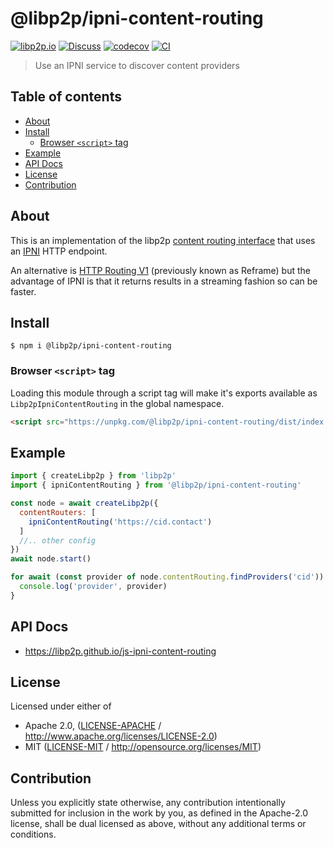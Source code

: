 # @libp2p/ipni-content-routing <!-- omit in toc -->

[![libp2p.io](https://img.shields.io/badge/project-libp2p-yellow.svg?style=flat-square)](http://libp2p.io/)
[![Discuss](https://img.shields.io/discourse/https/discuss.libp2p.io/posts.svg?style=flat-square)](https://discuss.libp2p.io)
[![codecov](https://img.shields.io/codecov/c/github/libp2p/js-ipni-content-routing.svg?style=flat-square)](https://codecov.io/gh/libp2p/js-ipni-content-routing)
[![CI](https://img.shields.io/github/actions/workflow/status/libp2p/js-ipni-content-routing/js-test-and-release.yml?branch=main\&style=flat-square)](https://github.com/libp2p/js-ipni-content-routing/actions/workflows/js-test-and-release.yml?query=branch%3Amain)

> Use an IPNI service to discover content providers

## Table of contents <!-- omit in toc -->

- [About](#about)
- [Install](#install)
  - [Browser `<script>` tag](#browser-script-tag)
- [Example](#example)
- [API Docs](#api-docs)
- [License](#license)
- [Contribution](#contribution)

## About

This is an implementation of the libp2p [content routing interface](https://libp2p.github.io/js-libp2p-interfaces/interfaces/_libp2p_interface_content_routing.ContentRouting.html) that uses an [IPNI](https://github.com/ipni/specs) HTTP endpoint.

An alternative is [HTTP Routing V1](https://github.com/libp2p/js-reframe-content-routing) (previously known as Reframe) but the advantage of IPNI is that it returns results in a streaming fashion so can be faster.

## Install

```console
$ npm i @libp2p/ipni-content-routing
```

### Browser `<script>` tag

Loading this module through a script tag will make it's exports available as `Libp2pIpniContentRouting` in the global namespace.

```html
<script src="https://unpkg.com/@libp2p/ipni-content-routing/dist/index.min.js"></script>
```

## Example

```js
import { createLibp2p } from 'libp2p'
import { ipniContentRouting } from '@libp2p/ipni-content-routing'

const node = await createLibp2p({
  contentRouters: [
    ipniContentRouting('https://cid.contact')
  ]
  //.. other config
})
await node.start()

for await (const provider of node.contentRouting.findProviders('cid')) {
  console.log('provider', provider)
}
```

## API Docs

- <https://libp2p.github.io/js-ipni-content-routing>

## License

Licensed under either of

- Apache 2.0, ([LICENSE-APACHE](LICENSE-APACHE) / <http://www.apache.org/licenses/LICENSE-2.0>)
- MIT ([LICENSE-MIT](LICENSE-MIT) / <http://opensource.org/licenses/MIT>)

## Contribution

Unless you explicitly state otherwise, any contribution intentionally submitted for inclusion in the work by you, as defined in the Apache-2.0 license, shall be dual licensed as above, without any additional terms or conditions.
